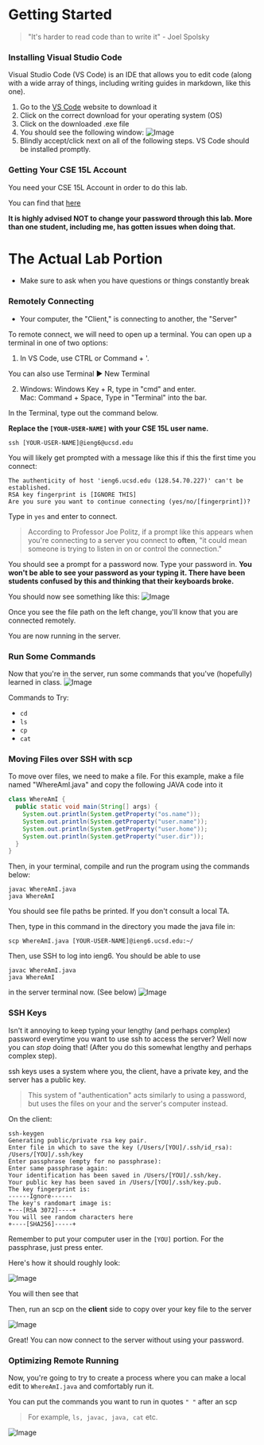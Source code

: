 # Getting Started
> "It's harder to read code than to write it" - Joel Spolsky

### Installing Visual Studio Code
Visual Studio Code (VS Code) is an IDE that allows you to edit code (along with a wide array of things, including  writing guides in markdown, like this one).

1. Go to the [VS Code](https://code.visualstudio.com/Download) website to download it
2. Click on the correct download for your operating system (OS)
3. Click on the downloaded .exe file
4. You should see the following window:
![Image](/w2assets/VS.png)
5. Blindly accept/click next on all of the following steps. VS Code should be installed promptly.

### Getting Your CSE 15L Account

You need your CSE 15L Account in order to do this lab. 

You can find that [here](https://sdacs.ucsd.edu/~icc/index.php
)

**It is highly advised NOT to change your password through this lab. More than one student, including me, has gotten issues when doing that.**

# The Actual Lab Portion

* Make sure to ask when you have questions or things constantly break

### Remotely Connecting

* Your computer, the "Client," is connecting to another, the "Server"

To remote connect, we will need to open up a terminal.
You can open up a terminal in one of two options: 
1. In VS Code, use CTRL or Command + '. 

You can also use Terminal ► New Terminal

2. Windows: Windows Key + R, type in "cmd" and enter. \
Mac: Command + Space, Type in "Terminal" into the bar.

In the Terminal, type out the command below. 

**Replace the ```[YOUR-USER-NAME]``` with your CSE 15L user name.**
```
ssh [YOUR-USER-NAME]@ieng6@ucsd.edu
```

You will likely get prompted with a message like this if this the first time you connect:
```
The authenticity of host 'ieng6.ucsd.edu (128.54.70.227)' can't be established.
RSA key fingerprint is [IGNORE THIS]
Are you sure you want to continue connecting (yes/no/[fingerprint])? 
```
Type in ```yes``` and enter to connect. 

>According to Professor Joe Politz, if a prompt like this appears when you're connecting to a server you connect to **often**, "it could mean someone is trying to listen in on or control the connection."

You should see a prompt for a password now. Type your password in. 
**You won't be able to see your password as your typing it. There have been students confused by this and thinking that their keyboards broke.**

You should now see something like this:
![Image](w2assets/connected.png)

Once you see the file path on the left change, you'll know that you are connected remotely. 

You are now running in the server.

### Run Some Commands

Now that you're in the server, run some commands that you've (hopefully) learned in class. 
![Image](w2assets/commands.png)

Commands to Try:
* ``cd``
* ``ls``
* ``cp``
* ``cat``

### Moving Files over SSH with scp

To move over files, we need to make a file.
For this example, make a file named "WhereAmI.java" and copy the following JAVA code into it
```java
class WhereAmI {
  public static void main(String[] args) {
    System.out.println(System.getProperty("os.name"));
    System.out.println(System.getProperty("user.name"));
    System.out.println(System.getProperty("user.home"));
    System.out.println(System.getProperty("user.dir"));
  }
}
```
Then, in your terminal, compile and run the program using the commands below:
```
javac WhereAmI.java
java WhereAmI
```

You should see file paths be printed. If you don't consult a local TA.

Then, type in this command in the directory you made the java file in:
```
scp WhereAmI.java [YOUR-USER-NAME]@ieng6.ucsd.edu:~/
```

Then, use SSH to log into ieng6. You should be able to use 
```
javac WhereAmI.java
java WhereAmI
```
in the server terminal now. (See below)
![Image](w2assets/server1.png)

### SSH Keys

Isn't it annoying to keep typing your lengthy (and perhaps complex) password everytime you want to use ssh to access the server?
Well now you can *stop* doing that! (After you do this somewhat lengthy and perhaps complex step).

ssh keys uses a system where you, the client, have a private key, and the server has a public key. 

>This system of "authentication" acts similarly to using a password, but uses the files on your and the server's computer instead.

On the client:
```
ssh-keygen
Generating public/private rsa key pair.
Enter file in which to save the key (/Users/[YOU]/.ssh/id_rsa): /Users/[YOU]/.ssh/key
Enter passphrase (empty for no passphrase): 
Enter same passphrase again: 
Your identification has been saved in /Users/[YOU]/.ssh/key.
Your public key has been saved in /Users/[YOU]/.ssh/key.pub.
The key fingerprint is:
------Ignore------
The key's randomart image is:
+---[RSA 3072]----+
You will see random characters here
+----[SHA256]-----+
```
Remember to put your computer user in the ``[YOU]`` portion. For the passphrase, just press enter.

Here's how it should roughly look:

![Image](w2assets/key1.png)

You will then see that 

Then, run an scp on the **client** side to copy over your key file to the server

![Image](w2assets/key2.png)

Great! You can now connect to the server without using your password. 

### Optimizing Remote Running

Now, you're going to try to create a process where you can make a local edit to ``WhereAmI.java`` and comfortably run it.

You can put the commands you want to run in quotes ``" "`` after an scp

>For example, ``ls, javac, java, cat`` etc.

![Image](w2assets/com.png)


